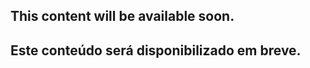 ## This content will be available soon.
## Este conteúdo será disponibilizado em breve.
<!-- # Trybe - Trybewarts

This repository contains my first project developed during the course at Trybe. [...]. Author: _[Flávio Bianchetti](https://www.linkedin.com/in/flaviobianchetti/)_ :rocket: (2021).

![flavio-bianchetti-trybewarts-project](https://docs.google.com/uc?id=)

---

### Were used in the construction of this page:

<section>
  <a
    href="https://developer.mozilla.org/en-US/docs/Web/HTML"
    target="_blank">
    <img
      align="center"
      height="30"
      src="https://img.shields.io/badge/HTML5-E34F26?style=for-the-badge&logo=html5&logoColor=white"
    />
  </a>
  <a
    href="https://developer.mozilla.org/en-US/docs/Web/CSS"
    target="_blank">
    <img
      align="center"
      height="30"
      src="https://img.shields.io/badge/CSS-239120?&style=for-the-badge&logo=css3&logoColor=white"
    />
  </a>
</section>

---

### Project page - Trybe:

You can find the project's original GitHub _[here](https://github.com/tryber/sd-015-b-project-trybewarts)_.

---

### Author's considerations:

...

You can see the result of this project _[here]()_.

---

by _[Flávio Bianchetti - 2021](https://github.com/flavio-bianchetti)_.

---
---

# Versão em português - Trybe - Lessons Learned

Este repositório contém meu primeiro projeto desenvolvido durante o curso na Trybe. [...]. Autor: _[Flávio Bianchetti](https://www.linkedin.com/in/flaviobianchetti/)_ :rocket: (2021).



_Acima, na versão em inglês, é exibida a imagem da página do projeto._

---
### Foram utilizados na construção desta página:


<section>
  <a
    href="https://developer.mozilla.org/en-US/docs/Web/HTML"
    target="_blank">
    <img
      align="center"
      height="30"
      src="https://img.shields.io/badge/HTML5-E34F26?style=for-the-badge&logo=html5&logoColor=white"
    />
  </a>
  <a
    href="https://developer.mozilla.org/en-US/docs/Web/CSS"
    target="_blank">
    <img
      align="center"
      height="30"
      src="https://img.shields.io/badge/CSS-239120?&style=for-the-badge&logo=css3&logoColor=white"
    />
  </a>
</section>

---
### Página do projeto - Trybe

Você pode encontrar o GitHub original do projeto _[aqui](https://github.com/tryber/sd-015-b-project-trybewarts)_.

---
### Considerações do autor:

...

Você pode ver o resultado deste projeto _[aqui]()_.

---

por _[Flávio Bianchetti - 2021](https://github.com/flavio-bianchetti)_. -->
